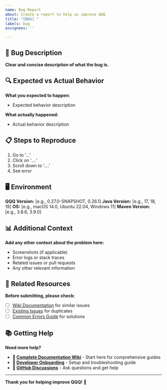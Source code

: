 ```yaml
---
name: Bug Report
about: Create a report to help us improve QQQ
title: "[BUG] "
labels: bug
assignees: ''

---
```


## 🐛 Bug Description

**Clear and concise description of what the bug is.**

## 🔍 Expected vs Actual Behavior

**What you expected to happen:**
- Expected behavior description

**What actually happened:**
- Actual behavior description

## 📋 Steps to Reproduce

1. Go to '...'
2. Click on '....'
3. Scroll down to '....'
4. See error

## 🖥️ Environment

**QQQ Version:** [e.g., 0.27.0-SNAPSHOT, 0.26.1]
**Java Version:** [e.g., 17, 18, 19]
**OS:** [e.g., macOS 14.0, Ubuntu 22.04, Windows 11]
**Maven Version:** [e.g., 3.8.6, 3.9.0]

## 📊 Additional Context

**Add any other context about the problem here:**

- Screenshots (if applicable)
- Error logs or stack traces
- Related issues or pull requests
- Any other relevant information

## 🔗 Related Resources

**Before submitting, please check:**
- [ ] [Wiki Documentation](https://github.com/Kingsrook/qqq/wiki) for similar issues
- [ ] [Existing Issues](https://github.com/Kingsrook/qqq/issues) for duplicates
- [ ] [Common Errors Guide](https://github.com/Kingsrook/qqq/wiki/Common-Errors) for solutions

## 📚 Getting Help

**Need more help?**
- **📖 [Complete Documentation Wiki](https://github.com/Kingsrook/qqq/wiki)** - Start here for comprehensive guides
- **🔧 [Developer Onboarding](https://github.com/Kingsrook/qqq/wiki/Developer-Onboarding)** - Setup and troubleshooting guide
- **💬 [GitHub Discussions](https://github.com/Kingsrook/qqq/discussions)** - Ask questions and get help

---

**Thank you for helping improve QQQ!** 🚀
